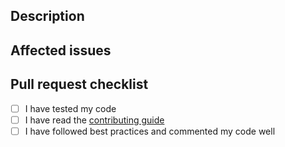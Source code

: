 <!--
This is a comment, which will not show up in your pull request, so you don't need to remove it.
Write all your text below the comments or delete them if you want.
-->

## Description

<!-- An in-depth description of what your pull request does. -->

## Affected issues

<!-- Tag any relevant issues your PR closes by prepending their number with a # (e.g. "Closes #123"). -->

## Pull request checklist

<!-- Please check off as many of these as possible prior to submitting a pull request (if you actually did them).
Put an 'x' between the square brackets to tick the field. -->

* [ ] I have tested my code
* [ ] I have read the [contributing guide](https://github.com/AnarchyLinux/installer/blob/HEAD/CONTRIBUTING.md)
* [ ] I have followed best practices and commented my code well